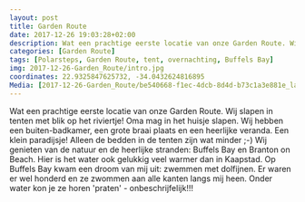 ```yaml
---
layout: post
title: Garden Route
date: 2017-12-26 19:03:28+02:00
description: Wat een prachtige eerste locatie van onze Garden Route. Wij slapen in tenten met blik op het riviertje! Oma mag in het huisje slapen. Wij hebben een buiten-badkamer, een grote braai plaats en een heerlijke veranda. Een k
categories: [Garden Route]
tags: [Polarsteps, Garden Route, tent, overnachting, Buffels Bay]
img: 2017-12-26-Garden_Route/intro.jpg
coordinates: 22.9325847625732, -34.0432624816895
Media: [2017-12-26-Garden_Route/be540668-f1ec-4dcb-8d4d-b73c1a3e881e_large_image.jpg, 2017-12-26-Garden_Route/c5ace1e5-fdc9-4cef-bce3-9e05e666c1ab_large_image.jpg, 2017-12-26-Garden_Route/b7a1056c-b04d-432c-9f62-1ea65ee31c46_large_image.jpg, 2017-12-26-Garden_Route/103e09eb-a0c3-4f9d-93f6-1670b0c21233_large_image.jpg, 2017-12-26-Garden_Route/eb0088e8-73a2-4bb6-98e5-6be4ea2bfca1_large_image.jpg, 2017-12-26-Garden_Route/e76c8814-6cd0-452f-a9da-5a05816d148f_large_image.jpg, 2017-12-26-Garden_Route/952fec40-79a1-4355-bb49-9ad3e53c03e0_large_image.jpg]
---
```

Wat een prachtige eerste locatie van onze Garden Route. Wij slapen in tenten met blik op het riviertje! Oma mag in het huisje slapen. Wij hebben een buiten-badkamer, een grote braai plaats en een heerlijke veranda. Een klein paradijsje! Alleen de bedden in de tenten zijn wat minder ;-) 
Wij genieten van de natuur en de heerlijke stranden: Buffels Bay en Branton on Beach. Hier is het water ook gelukkig veel warmer dan in Kaapstad.
Op Buffels Bay kwam een droom van mij uit: zwemmen met dolfijnen. Er waren er wel honderd en ze zwommen aan alle kanten langs mij heen. Onder water kon je ze horen 'praten' - onbeschrijfelijk!!! 